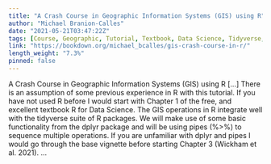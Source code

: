 ```yaml
---
title: "A Crash Course in Geographic Information Systems (GIS) using R"
author: "Michael Branion-Calles"
date: "2021-05-21T03:47:22Z"
tags: [Course, Geographic, Tutorial, Textbook, Data Science, Tidyverse, Package]
link: "https://bookdown.org/michael_bcalles/gis-crash-course-in-r/"
length_weight: "7.3%"
pinned: false
---
```


A Crash Course in Geographic Information Systems (GIS) using R [...] There is an assumption of some previous experience in R with this tutorial. If you have not used R before I would start with Chapter 1 of the free, and excellent textbook R for Data Science. The GIS operations in R integrate well with the tidyverse suite of R packages. We will make use of some basic functionality from the dplyr package and will be using pipes (%>%) to sequence multiple operations. If you are unfamiliar with dplyr and pipes I would go through the base vignette before starting Chapter 3 (Wickham et al. 2021). ...
